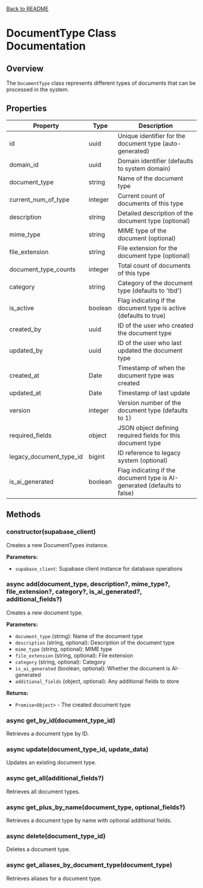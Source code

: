 [Back to README](../../README.md)

# DocumentType Class Documentation

## Overview
The `DocumentType` class represents different types of documents that can be processed in the system.

## Properties

| Property | Type | Description |
|----------|------|-------------|
| id | uuid | Unique identifier for the document type (auto-generated) |
| domain_id | uuid | Domain identifier (defaults to system domain) |
| document_type | string | Name of the document type |
| current_num_of_type | integer | Current count of documents of this type |
| description | string | Detailed description of the document type (optional) |
| mime_type | string | MIME type of the document (optional) |
| file_extension | string | File extension for the document type (optional) |
| document_type_counts | integer | Total count of documents of this type |
| category | string | Category of the document type (defaults to 'tbd') |
| is_active | boolean | Flag indicating if the document type is active (defaults to true) |
| created_by | uuid | ID of the user who created the document type |
| updated_by | uuid | ID of the user who last updated the document type |
| created_at | Date | Timestamp of when the document type was created |
| updated_at | Date | Timestamp of last update |
| version | integer | Version number of the document type (defaults to 1) |
| required_fields | object | JSON object defining required fields for this document type |
| legacy_document_type_id | bigint | ID reference to legacy system (optional) |
| is_ai_generated | boolean | Flag indicating if the document type is AI-generated (defaults to false) |

## Methods

### constructor(supabase_client)
Creates a new DocumentTypes instance.

**Parameters:**
- `supabase_client`: Supabase client instance for database operations

### async add(document_type, description?, mime_type?, file_extension?, category?, is_ai_generated?, additional_fields?)
Creates a new document type.

**Parameters:**
- `document_type` (string): Name of the document type
- `description` (string, optional): Description of the document type
- `mime_type` (string, optional): MIME type
- `file_extension` (string, optional): File extension
- `category` (string, optional): Category
- `is_ai_generated` (boolean, optional): Whether the document is AI-generated
- `additional_fields` (object, optional): Any additional fields to store

**Returns:**
- `Promise<Object>` - The created document type

### async get_by_id(document_type_id)
Retrieves a document type by ID.

### async update(document_type_id, update_data)
Updates an existing document type.

### async get_all(additional_fields?)
Retrieves all document types.

### async get_plus_by_name(document_type, optional_fields?)
Retrieves a document type by name with optional additional fields.

### async delete(document_type_id)
Deletes a document type.

### async get_aliases_by_document_type(document_type)
Retrieves aliases for a document type. 